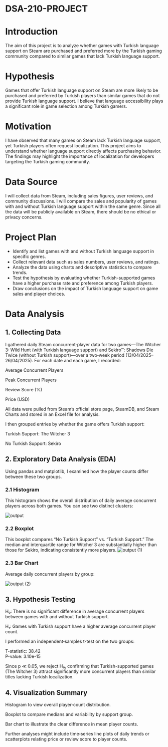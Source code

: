 # DSA-210-PROJECT

# Introduction 
The aim of this project is to analyze whether games with Turkish language support on Steam are purchased and preferred more by the Turkish gaming community compared to similar games that lack Turkish language support.  

# Hypothesis
Games that offer Turkish language support on Steam are more likely to be purchased and preferred by Turkish players than similar games that do not provide Turkish language support. I believe that language accessibility plays a significant role in game selection among Turkish gamers.  

# Motivation  
I have observed that many games on Steam lack Turkish language support, yet Turkish players often request localization. This project aims to understand whether language support directly affects purchasing behavior. The findings may highlight the importance of localization for developers targeting the Turkish gaming community.  

# Data Source 
I will collect data from Steam, including sales figures, user reviews, and community discussions. I will compare the sales and popularity of games with and without Turkish language support within the same genre. Since all the data will be publicly available on Steam, there should be no ethical or privacy concerns.  

# Project Plan 
- Identify and list games with and without Turkish language support in specific genres.  
- Collect relevant data such as sales numbers, user reviews, and ratings.  
- Analyze the data using charts and descriptive statistics to compare trends.  
- Test the hypothesis by evaluating whether Turkish-supported games have a higher purchase rate and preference among Turkish players.  
- Draw conclusions on the impact of Turkish language support on game sales and player choices.

# Data Analysis

## 1. Collecting Data
I gathered daily Steam concurrent‐player data for two games—The Witcher 3: Wild Hunt (with Turkish language support) and Sekiro™: Shadows Die Twice (without Turkish support)—over a two‐week period (13/04/2025–26/04/2025). For each date and each game, I recorded:

Average Concurrent Players

Peak Concurrent Players

Review Score (%)

Price (USD)

All data were pulled from Steam’s official store page, SteamDB, and Steam Charts and stored in an Excel file for analysis.

I then grouped entries by whether the game offers Turkish support:

Turkish Support: The Witcher 3

No Turkish Support: Sekiro

## 2. Exploratory Data Analysis (EDA)
Using pandas and matplotlib, I examined how the player counts differ between these two groups.

### 2.1 Histogram

This histogram shows the overall distribution of daily average concurrent players across both games. You can see two distinct clusters:

![output](https://github.com/user-attachments/assets/052652bc-d99b-430c-87ee-546a8774972c)


### 2.2 Boxplot

This boxplot compares “No Turkish Support” vs. “Turkish Support.” The median and interquartile range for Witcher 3 are substantially higher than those for Sekiro, indicating consistently more players.
![output (1)](https://github.com/user-attachments/assets/469586f3-9151-4390-96a4-d36c1e4884fb)


### 2.3 Bar Chart

Average daily concurrent players by group:

![output (2)](https://github.com/user-attachments/assets/60753d38-267a-4987-af83-56a50adf4605)


## 3. Hypothesis Testing
H₀: There is no significant difference in average concurrent players between games with and without Turkish support.

H₁: Games with Turkish support have a higher average concurrent player count.

I performed an independent‐samples t-test on the two groups:

T-statistic: 38.42  
P-value:     3.10e-15 

Since p ≪ 0.05, we reject H₀, confirming that Turkish-supported games (The Witcher 3) attract significantly more concurrent players than similar titles lacking Turkish localization.

## 4. Visualization Summary
Histogram to view overall player‐count distribution.

Boxplot to compare medians and variability by support group.

Bar chart to illustrate the clear difference in mean player counts.

Further analyses might include time‐series line plots of daily trends or scatterplots relating price or review score to player counts.

